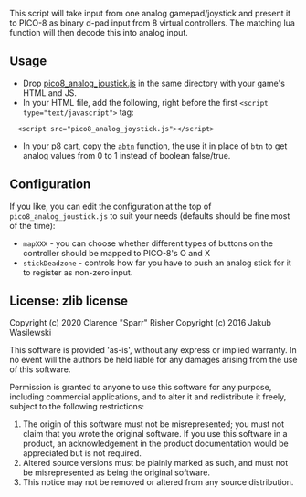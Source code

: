 This script will take input from one analog gamepad/joystick and present it to PICO-8 as binary d-pad input from 8 virtual controllers.
The matching lua function will then decode this into analog input.

## Usage

* Drop [pico8_analog_joustick.js](https://raw.githubusercontent.com/sparr/pico8_analog_joystick/master/pico8_analog_joystick.js) in the same directory with your game's HTML and JS.
* In your HTML file, add the following, right before the first `<script type="text/javascript">` tag:

```
  <script src="pico8_analog_joystick.js"></script>
```

* In your p8 cart, copy the [`abtn`](https://raw.githubusercontent.com/sparr/pico8_analog_joystick/master/pico8_analog_joystick.p8) function, the use it in place of `btn` to get analog values from 0 to 1 instead of boolean false/true.

## Configuration

If you like, you can edit the configuration at the top of `pico8_analog_joustick.js` to suit your needs (defaults should be fine most of the time):

* `mapXXX` - you can choose whether different types of buttons on the controller should be mapped to PICO-8's O and X
* `stickDeadzone` - controls how far you have to push an analog stick for it to register as non-zero input.

## License: zlib license

Copyright (c) 2020 Clarence "Sparr" Risher
Copyright (c) 2016 Jakub Wasilewski

This software is provided 'as-is', without any express or implied
warranty. In no event will the authors be held liable for any damages
arising from the use of this software.

Permission is granted to anyone to use this software for any purpose,
including commercial applications, and to alter it and redistribute it
freely, subject to the following restrictions:

1. The origin of this software must not be misrepresented; you must not
   claim that you wrote the original software. If you use this software
   in a product, an acknowledgement in the product documentation would be
   appreciated but is not required.
2. Altered source versions must be plainly marked as such, and must not be
   misrepresented as being the original software.
3. This notice may not be removed or altered from any source distribution.
